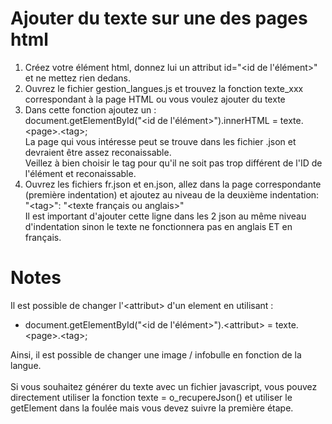 # Ajouter du texte sur une des pages html

1.  Créez votre élément html, donnez lui un attribut id="<id de l'élément>" et ne mettez rien dedans.
2.  Ouvrez le fichier gestion_langues.js et trouvez la fonction texte_xxx correspondant à la page HTML ou vous voulez ajouter du texte
3.  Dans cette fonction ajoutez un : <br />
    document.getElementById("<id de l'élément>").innerHTML = texte.\<page>.\<tag>; <br />
    La page qui vous intéresse peut se trouve dans les fichier .json et devraient être assez reconaissable. <br />
    Veillez à bien choisir le tag pour qu'il ne soit pas trop différent de l'ID de l'élément et reconaissable.
4.  Ouvrez les fichiers fr.json et en.json, allez dans la page correspondante (première indentation) et ajoutez au niveau
    de la deuxième indentation: <br />
    "\<tag>": "\<texte français ou anglais>" <br />
    Il est important d'ajouter cette ligne dans les 2 json au même niveau d'indentation sinon le texte ne fonctionnera
    pas en anglais ET en français.

# Notes
Il est possible de changer l'\<attribut> d'un element en utilisant :
- document.getElementById("<id de l'élément>").\<attribut> = texte.\<page>.\<tag>;

Ainsi, il est possible de changer une image / infobulle en fonction de la langue. <br />
<br />
Si vous souhaitez générer du texte avec un fichier javascript, vous pouvez directement utiliser la fonction
texte = o_recupereJson() et utiliser le getElement dans la foulée mais vous devez suivre la première étape.